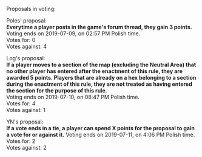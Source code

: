 Proposals in voting:  

Poles' proposal:  
**Everytime a player posts in the game's forum thread, they gain 3 points.**  
Voting ends on 2019-07-09, on 02:57 PM Polish time.  
Votes for: 0  
Votes against: 4

Log's proposal:  
**If a player moves to a section of the map (excluding the Neutral Area) that no other player has entered after the enactment of this rule, they are awarded 5 points. Players that are already on a hex belonging to a section during the enactment of this rule, they are not treated as having entered the section for the purpose of this rule.**  
Voting ends on 2019-07-10, on 08:47 PM Polish time.  
Votes for: 4  
Votes against: 1

YN's proposal:  
**If a vote ends in a tie, a player can spend X points for the proposal to gain a vote for or against it.**
Voting ends on 2019-07-11, on 4:06 PM Polish time.
Votes for: 2  
Votes against: 2
